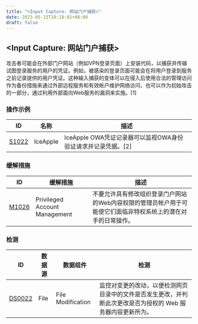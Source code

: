 ```yaml
---
title: "<Input Capture: 网站门户捕获>"
date: 2023-05-15T18:18:01+08:00
draft: false
---
```

## <Input Capture: 网站门户捕获>
攻击者可能会在外部门户网站（例如VPN登录页面）上安装代码，以捕获并传输试图登录服务的用户的凭证。例如，被感染的登录页面可能会在将用户登录到服务之前记录提供的用户凭证。这种输入捕获的变体可以在侵入后使用合法的管理访问作为备份措施来通过外部远程服务和有效帐户维护网络访问，也可以作为初始攻击的一部分，通过利用外部面向Web服务的漏洞来实施。[1]
### 操作示例

|ID|名称|描述|
|----|----|----|
|[S1022]()|IceApple|IceApple OWA凭证记录器可以监视OWA身份验证请求并记录凭据。[2]|

### 缓解措施

|  ID   | 缓解措施  | 描述|
|  ----  | ----  |----|
|[M1026]()|Privileged Account Management|不要允许具有修改组织登录门户网站的Web内容权限的管理员帐户用于可能使它们面临非特权系统上的潜在对手的日常操作。|

### 检测

|  ID   | 数据源  | 数据组件|检测|
|  ----  | ----  |----|----|
|[DS0022]()|File|File Modification|监控对变更的改动，以便检测网页目录中的文件是否发生更改，并判断此次更改是否为授权的 Web 服务器内容更新所为。|

